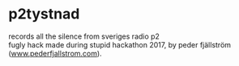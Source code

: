 # p2tystnad
records all the silence from sveriges radio p2  
fugly hack made during stupid hackathon 2017, by peder fjällström (www.pederfjallstrom.com).